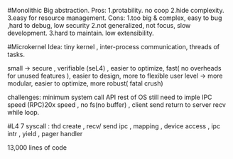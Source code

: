 #Monolithic
Big abstraction.
Pros:
1.protability. no coop
2.hide complexity. 
3.easy for resource management.
Cons:
1.too big & complex, easy to bug ,hard to debug, low security
2.not generalized, not focus, slow development.
3.hard to maintain. low extensibility.

#Microkernel
Idea: tiny kernel , inter-process communication, threads of tasks.

small -> secure , verifiable (seL4) , easier to optimize, fast( no overheads for unused features ), easier to design, more to flexible
 user level ->     more modular, easier to optimize, more robust( fatal crush)

challenges:
minimum system call API
rest of OS still need to imple
IPC speed  (RPC)20x speed , no fs(no buffer) , client send return to server recv while loop.

#L4
7 syscall : thd create , recv/ send ipc , mapping , device access , ipc intr , yield , pager handler 

13,000 lines of code
